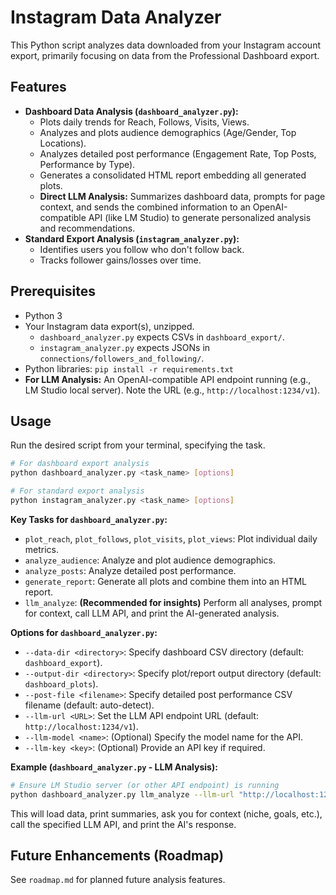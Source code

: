 # Instagram Data Analyzer

This Python script analyzes data downloaded from your Instagram account export, primarily focusing on data from the Professional Dashboard export.

## Features

*   **Dashboard Data Analysis (`dashboard_analyzer.py`):**
    *   Plots daily trends for Reach, Follows, Visits, Views.
    *   Analyzes and plots audience demographics (Age/Gender, Top Locations).
    *   Analyzes detailed post performance (Engagement Rate, Top Posts, Performance by Type).
    *   Generates a consolidated HTML report embedding all generated plots.
    *   **Direct LLM Analysis:** Summarizes dashboard data, prompts for page context, and sends the combined information to an OpenAI-compatible API (like LM Studio) to generate personalized analysis and recommendations.
*   **Standard Export Analysis (`instagram_analyzer.py`):**
    *   Identifies users you follow who don't follow back.
    *   Tracks follower gains/losses over time.

## Prerequisites

*   Python 3
*   Your Instagram data export(s), unzipped.
    *   `dashboard_analyzer.py` expects CSVs in `dashboard_export/`.
    *   `instagram_analyzer.py` expects JSONs in `connections/followers_and_following/`.
*   Python libraries: `pip install -r requirements.txt`
*   **For LLM Analysis:** An OpenAI-compatible API endpoint running (e.g., LM Studio local server). Note the URL (e.g., `http://localhost:1234/v1`).

## Usage

Run the desired script from your terminal, specifying the task.

```bash
# For dashboard export analysis
python dashboard_analyzer.py <task_name> [options]

# For standard export analysis
python instagram_analyzer.py <task_name> [options]
```

**Key Tasks for `dashboard_analyzer.py`:**

*   `plot_reach`, `plot_follows`, `plot_visits`, `plot_views`: Plot individual daily metrics.
*   `analyze_audience`: Analyze and plot audience demographics.
*   `analyze_posts`: Analyze detailed post performance.
*   `generate_report`: Generate all plots and combine them into an HTML report.
*   `llm_analyze`: **(Recommended for insights)** Perform all analyses, prompt for context, call LLM API, and print the AI-generated analysis.

**Options for `dashboard_analyzer.py`:**
*   `--data-dir <directory>`: Specify dashboard CSV directory (default: `dashboard_export`).
*   `--output-dir <directory>`: Specify plot/report output directory (default: `dashboard_plots`).
*   `--post-file <filename>`: Specify detailed post performance CSV filename (default: auto-detect).
*   `--llm-url <URL>`: Set the LLM API endpoint URL (default: `http://localhost:1234/v1`).
*   `--llm-model <name>`: (Optional) Specify the model name for the API.
*   `--llm-key <key>`: (Optional) Provide an API key if required.

**Example (`dashboard_analyzer.py` - LLM Analysis):**

```bash
# Ensure LM Studio server (or other API endpoint) is running
python dashboard_analyzer.py llm_analyze --llm-url "http://localhost:1234/v1"
```

This will load data, print summaries, ask you for context (niche, goals, etc.), call the specified LLM API, and print the AI's response.

## Future Enhancements (Roadmap)

See `roadmap.md` for planned future analysis features. 